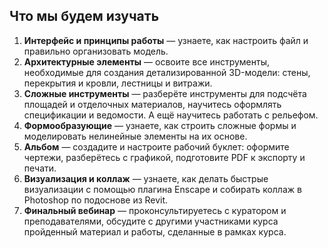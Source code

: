 ## Что мы будем изучать

1.  **Интерфейс и принципы работы** — узнаете, как настроить файл и правильно организовать модель.
2.  **Архитектурные элементы** — освоите все инструменты, необходимые для создания детализированной 3D-модели: стены, перекрытия и кровли, лестницы и витражи.
3.  **Сложные инструменты** — разберёте инструменты для подсчёта площадей и отделочных материалов, научитесь оформлять спецификации и ведомости. А ещё научитесь работать с рельефом.
4.  **Формообразующие** — узнаете, как строить сложные формы и моделировать нелинейные элементы на их основе.
5.  **Альбом** — создадите и настроите рабочий буклет: оформите чертежи, разберётесь с графикой, подготовите PDF к экспорту и печати.
6.  **Визуализация и коллаж** — узнаете, как делать быстрые визуализации с помощью плагина Enscape и собирать коллаж в Photoshop по подоснове из Revit.
7.  **Финальный вебинар** — проконсультируетесь с куратором и преподавателями, обсудите с другими участниками курса пройденный материал и работы, сделанные в рамках курса.